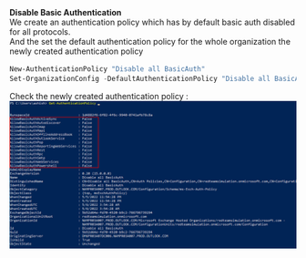<b>
Disable Basic Authentication
</b>
<br>
We create an authentication policy which has by default basic auth disabled for all protocols. <br>
And the set the default authentication policy for the whole organization the newly created authentication policy

```powershell
New-AuthenticationPolicy "Disable all BasicAuth"
Set-OrganizationConfig -DefaultAuthenticationPolicy "Disable all BasicAuth"
```

Check the newly created authentication policy : <br>
<img src="../docs/images/disable-basic-auth-1.png"></img>